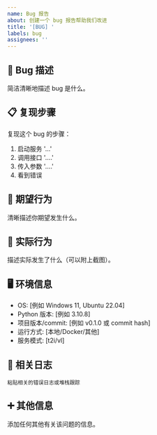 ```yaml
---
name: Bug 报告
about: 创建一个 bug 报告帮助我们改进
title: '[BUG] '
labels: bug
assignees: ''
---
```


## 🐛 Bug 描述

简洁清晰地描述 bug 是什么。

## 📋 复现步骤

复现这个 bug 的步骤：

1. 启动服务 '...'
2. 调用接口 '....'
3. 传入参数 '....'
4. 看到错误

## 🎯 期望行为

清晰描述你期望发生什么。

## 📸 实际行为

描述实际发生了什么（可以附上截图）。

## 🖥️ 环境信息

- OS: [例如 Windows 11, Ubuntu 22.04]
- Python 版本: [例如 3.10.8]
- 项目版本/commit: [例如 v0.1.0 或 commit hash]
- 运行方式: [本地/Docker/其他]
- 服务模式: [t2i/vl]

## 📝 相关日志

```
粘贴相关的错误日志或堆栈跟踪
```

## ➕ 其他信息

添加任何其他有关该问题的信息。

